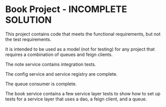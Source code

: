 # Book Project - INCOMPLETE SOLUTION

This project contains code that meets the functional requirements, but not the test requirements.

It is intended to be used as a model (not for testing) for any project that requires a combination of queues and feign clients.

The note service contains integration tests.

The config service and service registry are complete.

The queue consumer is complete.

The book service contains a few service layer tests to show how to set up tests for a service layer that uses a dao, a feign client, and a queue.